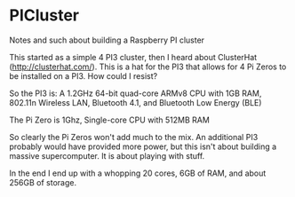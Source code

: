 # PICluster
Notes and such about building a Raspberry PI cluster

This started as a simple 4 PI3 cluster, then I heard about ClusterHat (http://clusterhat.com/).  This is a hat for the PI3 that allows
for 4 Pi Zeros to be installed on a PI3.  How could I resist?

So the PI3 is:
    A 1.2GHz 64-bit quad-core ARMv8 CPU
    with 1GB RAM, 
    802.11n Wireless LAN,
    Bluetooth 4.1, and
    Bluetooth Low Energy (BLE)
    

The Pi Zero is
    1Ghz, Single-core CPU with
    512MB RAM

So clearly the Pi Zeros won't add much to the mix.  An additional PI3 probably would have provided more power, but this isn't about
building a massive supercomputer.  It is about playing with stuff.

In the end I end up with a whopping 20 cores, 6GB of RAM, and about 256GB of storage.

